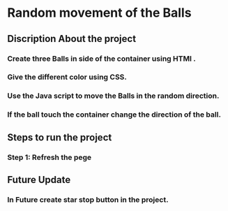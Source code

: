 # Random movement of the Balls
## Discription About the project
### Create three Balls in side of the container using HTMl .
### Give the different color using CSS.
### Use the Java script to move the Balls in the random direction.
### If the ball touch the container change the direction of the ball.
## Steps to run the project
### Step 1: Refresh the pege
## Future Update
### In Future create star stop button in the project.
